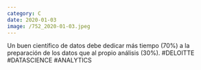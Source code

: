```yaml
--- 
category: C 
date: 2020-01-03 
image: /752_2020-01-03.jpeg 
--- 
```


Un buen científico de datos debe dedicar más tiempo (70%) a la preparación de los datos que al propio análisis (30%). #DELOITTE #DATASCIENCE #ANALYTICS